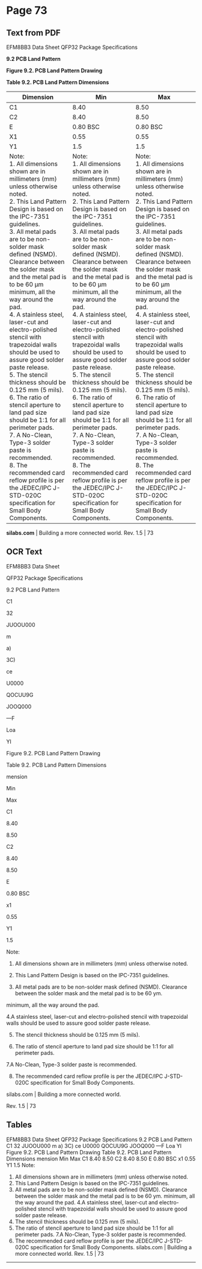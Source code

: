 # Page 73

## Text from PDF

EFM8BB3 Data Sheet
QFP32 Package Specifications

**9.2 PCB Land Pattern**

**Figure 9.2. PCB Land Pattern Drawing**

**Table 9.2. PCB Land Pattern Dimensions**

|Dimension|Min|Max|
|---|---|---|
|C1|8.40|8.50|
|C2|8.40|8.50|
|E|0.80 BSC|0.80 BSC|
|X1|0.55|0.55|
|Y1|1.5|1.5|
|Note:<br>1. All dimensions shown are in millimeters (mm) unless otherwise noted.<br>2. This Land Pattern Design is based on the IPC-7351 guidelines.<br>3. All metal pads are to be non-solder mask defined (NSMD). Clearance between the solder mask and the metal pad is to be 60 µm<br>minimum, all the way around the pad.<br>4. A stainless steel, laser-cut and electro-polished stencil with trapezoidal walls should be used to assure good solder paste release.<br>5. The stencil thickness should be 0.125 mm (5 mils).<br>6. The ratio of stencil aperture to land pad size should be 1:1 for all perimeter pads.<br>7. A No-Clean, Type-3 solder paste is recommended.<br>8. The recommended card reflow profile is per the JEDEC/IPC J-STD-020C specification for Small Body Components.|Note:<br>1. All dimensions shown are in millimeters (mm) unless otherwise noted.<br>2. This Land Pattern Design is based on the IPC-7351 guidelines.<br>3. All metal pads are to be non-solder mask defined (NSMD). Clearance between the solder mask and the metal pad is to be 60 µm<br>minimum, all the way around the pad.<br>4. A stainless steel, laser-cut and electro-polished stencil with trapezoidal walls should be used to assure good solder paste release.<br>5. The stencil thickness should be 0.125 mm (5 mils).<br>6. The ratio of stencil aperture to land pad size should be 1:1 for all perimeter pads.<br>7. A No-Clean, Type-3 solder paste is recommended.<br>8. The recommended card reflow profile is per the JEDEC/IPC J-STD-020C specification for Small Body Components.|Note:<br>1. All dimensions shown are in millimeters (mm) unless otherwise noted.<br>2. This Land Pattern Design is based on the IPC-7351 guidelines.<br>3. All metal pads are to be non-solder mask defined (NSMD). Clearance between the solder mask and the metal pad is to be 60 µm<br>minimum, all the way around the pad.<br>4. A stainless steel, laser-cut and electro-polished stencil with trapezoidal walls should be used to assure good solder paste release.<br>5. The stencil thickness should be 0.125 mm (5 mils).<br>6. The ratio of stencil aperture to land pad size should be 1:1 for all perimeter pads.<br>7. A No-Clean, Type-3 solder paste is recommended.<br>8. The recommended card reflow profile is per the JEDEC/IPC J-STD-020C specification for Small Body Components.|



**silabs.com** | Building a more connected world. Rev. 1.5 | 73



## OCR Text

EFM8BB3 Data Sheet

QFP32 Package Specifications

9.2 PCB Land Pattern

C1

32

JUOOU000

m

a)

3C)

ce

U0000

QOCUU9G

JOOQ000

—F

Loa

YI

Figure 9.2. PCB Land Pattern Drawing

Table 9.2. PCB Land Pattern Dimensions

mension

Min

Max

C1

8.40

8.50

C2

8.40

8.50

E

0.80 BSC

x1

0.55

Y1

1.5

Note:

1. All dimensions shown are in millimeters (mm) unless otherwise noted.

2. This Land Pattern Design is based on the IPC-7351 guidelines.

3. All metal pads are to be non-solder mask defined (NSMD). Clearance between the solder mask and the metal pad is to be 60 ym.

minimum, all the way around the pad.

4.A stainless steel, laser-cut and electro-polished stencil with trapezoidal walls should be used to assure good solder paste release.

5. The stencil thickness should be 0.125 mm (5 mils).

6. The ratio of stencil aperture to land pad size should be 1:1 for all perimeter pads.

7.A No-Clean, Type-3 solder paste is recommended.

8. The recommended card reflow profile is per the JEDEC/IPC J-STD-020C specification for Small Body Components.

silabs.com | Building a more connected world.

Rev. 1.5 | 73

## Tables

EFM8BB3 Data Sheet
QFP32 Package Specifications
9.2 PCB Land Pattern
C1
32
JUOOU000
m
a)
3C)
ce
U0000
QOCUU9G
JOOQ000 —F
Loa
YI
Figure 9.2. PCB Land Pattern Drawing
Table 9.2. PCB Land Pattern Dimensions
mension Min Max
C1 8.40 8.50
C2 8.40 8.50
E 0.80 BSC
x1 0.55
Y1 1.5
Note:
1. All dimensions shown are in millimeters (mm) unless otherwise noted.
2. This Land Pattern Design is based on the IPC-7351 guidelines.
3. All metal pads are to be non-solder mask defined (NSMD). Clearance between the solder mask and the metal pad is to be 60 ym.
minimum, all the way around the pad.
4.A stainless steel, laser-cut and electro-polished stencil with trapezoidal walls should be used to assure good solder paste release.
5. The stencil thickness should be 0.125 mm (5 mils).
6. The ratio of stencil aperture to land pad size should be 1:1 for all perimeter pads.
7.A No-Clean, Type-3 solder paste is recommended.
8. The recommended card reflow profile is per the JEDEC/IPC J-STD-020C specification for Small Body Components.
silabs.com | Building a more connected world. Rev. 1.5 | 73


---


